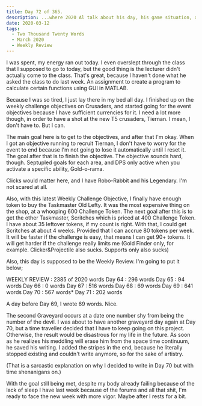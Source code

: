 ```yaml
---
title: Day 72 of 365.
description: ...where 2020 Al talk about his day, his game situation, all wrapped around a weekly review.
date: 2020-03-12
tags:
  - Two Thousand Twenty Words
  - March 2020
  - Weekly Review
---
```


I was spent, my energy ran out today. I even overslept through the class that I supposed to go to today, but the good thing is the lecturer didn't actually come to the class. That's great, because I haven't done what he asked the class to do last week. An assignment to create a program to calculate certain functions using GUI in MATLAB. 

Because I was so tired, I just lay there in my bed all day. I finished up on the weekly challenge objectives on Crusaders, and started going for the event objectives because I have sufficient currencies for it. I need a lot more though, in order to have a shot at the new T5 crusaders, Tiernan. I mean, I don't have to. But I can. 

The main goal here is to get to the objectives, and after that I'm okay. When I got an objective running to recruit Tiernan, I don't have to worry for the event to end because I'm not going to lose it automatically until I reset it. The goal after that is to finish the objective. The objective sounds hard, though. Septupled goals for each area, and DPS only active when you activate a specific ability, Gold-o-rama.

Clicks would matter here, and I have Robo-Rabbit and his Legendary. I'm not scared at all.

Also, with this latest Weekly Challenge Objective, I finally have enough token to buy the Taskmaster Old Lefty. It was the most expensive thing on the shop, at a whooping 600 Challenge Token. The next goal after this is to get the other Taskmaster, Scritches which is priced at 400 Challenge Token. I have about 35 leftover tokens, if my count is right. With that, I could get Scritches at about 4 weeks. Provided that I can accrue 80 tokens per week. It will be faster if the challenge is easy, that means I can get 90+ tokens. It will get harder if the challenge really limits me (Gold Finder only, for example. Clicker&Projectile also sucks. Supports only also sucks)

Also, this day is supposed to be the Weekly Review. I'm going to put it below;

WEEKLY REVIEW : 2385 of 2020 words
Day 64 : 296 words
Day 65 : 94  words
Day 66 : 0   words
Day 67 : 516 words
Day 68 : 69  words
Day 69 : 641 words
Day 70 : 567 words*
Day 71 : 202 words

A day before Day 69, I wrote 69 words. Nice. 

The second Graveyard occurs at a date one number shy from being the number of the devil. I was about to have another graveyard day again at Day 70, but a time traveller decided that I have to keep going on this project. Otherwise, the result would be disastrous for my life in the future. As soon as he realizes his meddling will erase him from the space time continuum, he saved his writing. I added the stripes in the end, because he literally stopped existing and couldn't write anymore, so for the sake of artistry.

(That is a sarcastic explanation on why I decided to write in Day 70 but with time shenanigans on.)

With the goal still being met, despite my body already failing because of the lack of sleep I have last week because of the forums and all that shit, I'm ready to face the new week with more vigor. Maybe after I rests for a bit.
